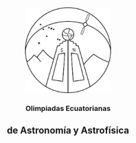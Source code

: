 <br />
<div align="center">
<a href="https://astro-ec.github.io/">
<img src="images/nwlg.png" alt="Logo" width=200>
</a>

<h3 align="center">Olimpiadas Ecuatorianas</h3>
<h2 align="center">de Astronomía y Astrofísica</h2>

